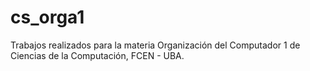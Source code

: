 # cs_orga1
Trabajos realizados para la materia Organización del Computador 1 de Ciencias de la Computación, FCEN - UBA.
